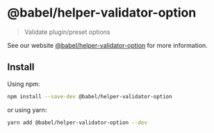 # @babel/helper-validator-option

> Validate plugin/preset options

See our website [@babel/helper-validator-option](https://babeljs.io/docs/en/babel-helper-validator-option) for more information.

## Install

Using npm:

```sh
npm install --save-dev @babel/helper-validator-option
```

or using yarn:

```sh
yarn add @babel/helper-validator-option --dev
```
